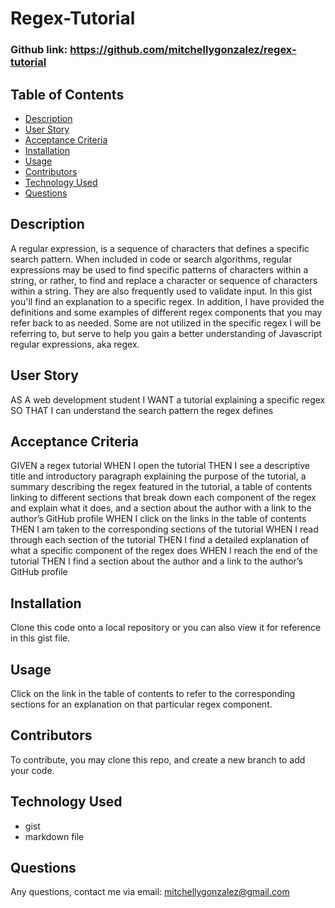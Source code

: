# Regex-Tutorial

### Github link:  https://github.com/mitchellygonzalez/regex-tutorial

## Table of Contents
* [Description](#description)
* [User Story](#user-story)
* [Acceptance Criteria](#acceptance-criteria)
* [Installation](#installation)
* [Usage](#usage)
* [Contributors](#contributors)
* [Technology Used](#technology-used)
* [Questions](#questions)
 
## Description
A regular expression, is a sequence of characters that defines a specific search pattern. When included in code or search algorithms, regular expressions may be used to find specific patterns of characters within a string, or rather, to find and replace a character or sequence of characters within a string. They are also frequently used to validate input.
In this gist you'll find an explanation to a specific regex. In addition, I have provided the definitions and some examples of different regex components that you may refer back to as needed. Some are not utilized in the specific regex I will be referring to, but serve to help you gain a better understanding of Javascript regular expressions, aka regex.


## User Story
AS A web development student
I WANT a tutorial explaining a specific regex
SO THAT I can understand the search pattern the regex defines


## Acceptance Criteria
GIVEN a regex tutorial
WHEN I open the tutorial
THEN I see a descriptive title and introductory paragraph explaining the purpose of the tutorial, a summary describing the regex featured in the tutorial, a table of contents linking to different sections that break down each component of the regex and explain what it does, and a section about the author with a link to the author’s GitHub profile
WHEN I click on the links in the table of contents
THEN I am taken to the corresponding sections of the tutorial
WHEN I read through each section of the tutorial
THEN I find a detailed explanation of what a specific component of the regex does
WHEN I reach the end of the tutorial
THEN I find a section about the author and a link to the author’s GitHub profile


## Installation
Clone this code onto a local repository or you can also view it for reference in this gist file. 


## Usage
Click on the link in the table of contents to refer to the corresponding sections for an explanation on that particular regex component. 


## Contributors
To contribute, you may clone this repo, and create a new branch to add your code. 


## Technology Used
- gist
- markdown file


## Questions
Any questions, contact me via email: mitchellygonzalez@gmail.com
